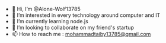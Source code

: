 - 👋 Hi, I’m @Alone-Wolf13785
- 👀 I’m interested in every technology around computer and IT
- 🌱 I’m currently learning node.js
- 💞️ I’m looking to collaborate on my friend's startup
- 📫 How to reach me : mohammadtaiby13785@gmail.com

<!---
Alone-Wolf13785/Alone-Wolf13785 is a ✨ special ✨ repository because its `README.md` (this file) appears on your GitHub profile.
You can click the Preview link to take a look at your changes.
--->
